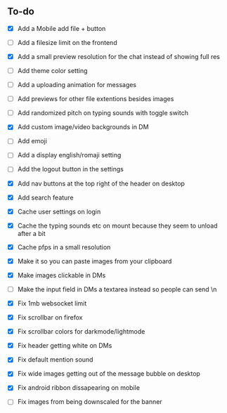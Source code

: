 ## To-do

- [x] Add a Mobile add file + button
- [ ] Add a filesize limit on the frontend
- [x] Add a small preview resolution for the chat instead of showing full res
- [ ] Add theme color setting
- [ ] Add a uploading animation for messages
- [ ] Add previews for other file extentions besides images
- [ ] Add randomized pitch on typing sounds with toggle switch
- [x] Add custom image/video backgrounds in DM
- [ ] Add emoji
- [ ] Add a display english/romaji setting 
- [ ] Add the logout button in the settings
- [x] Add nav buttons at the top right of the header on desktop
- [x] Add search feature

- [x] Cache user settings on login
- [x] Cache the typing sounds etc on mount because they seem to unload after a bit
- [x] Cache pfps in a small resolution 

- [x] Make it so you can paste images from your clipboard
- [x] Make images clickable in DMs
- [ ] Make the input field in DMs a textarea instead so people can send \n

- [x] Fix 1mb websocket limit
- [x] Fix scrollbar on firefox
- [x] Fix scrollbar colors for darkmode/lightmode
- [x] Fix header getting white on DMs
- [x] Fix default mention sound
- [x] Fix wide images getting out of the message bubble on desktop
- [x] Fix android ribbon dissapearing on mobile
- [ ] Fix images from being downscaled for the banner





